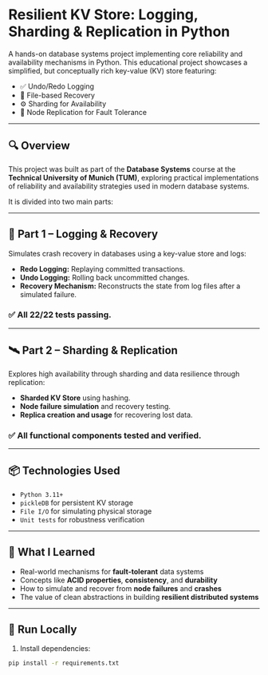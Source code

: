# Resilient KV Store: Logging, Sharding & Replication in Python

A hands-on database systems project implementing core reliability and availability mechanisms in Python. This educational project showcases a simplified, but conceptually rich key-value (KV) store featuring:

- ✅ Undo/Redo Logging  
- 🧠 File-based Recovery  
- ⚙️ Sharding for Availability  
- 🔁 Node Replication for Fault Tolerance  

---

## 🔍 Overview

This project was built as part of the **Database Systems** course at the **Technical University of Munich (TUM)**, exploring practical implementations of reliability and availability strategies used in modern database systems.

It is divided into two main parts:

---

## 🧱 Part 1 – Logging & Recovery

Simulates crash recovery in databases using a key-value store and logs:

- **Redo Logging:** Replaying committed transactions.
- **Undo Logging:** Rolling back uncommitted changes.
- **Recovery Mechanism:** Reconstructs the state from log files after a simulated failure.

### ✅ All 22/22 tests passing.

---

## 🛰️ Part 2 – Sharding & Replication

Explores high availability through sharding and data resilience through replication:

- **Sharded KV Store** using hashing.
- **Node failure simulation** and recovery testing.
- **Replica creation and usage** for recovering lost data.

### ✅ All functional components tested and verified.

---

## 📦 Technologies Used

- `Python 3.11+`
- `pickleDB` for persistent KV storage
- `File I/O` for simulating physical storage
- `Unit tests` for robustness verification

---

## 🧠 What I Learned

- Real-world mechanisms for **fault-tolerant** data systems
- Concepts like **ACID properties**, **consistency**, and **durability**
- How to simulate and recover from **node failures** and **crashes**
- The value of clean abstractions in building **resilient distributed systems**

---

## 🚀 Run Locally

1. Install dependencies:

```bash
pip install -r requirements.txt
